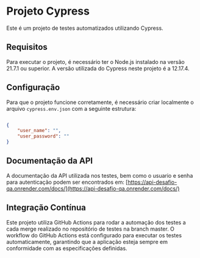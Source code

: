 # Projeto Cypress

Este é um projeto de testes automatizados utilizando Cypress.
## Requisitos
Para executar o projeto, é necessário ter o Node.js instalado na versão 21.7.1 ou superior. A versão utilizada do Cypress neste projeto é a 12.17.4.

## Configuração

Para que o projeto funcione corretamente, é necessário criar localmente o arquivo `cypress.env.json` com a seguinte estrutura:

```json

{
    "user_name": "",
    "user_password": ""
}

```

## Documentação da API

A documentação da API utilizada nos testes, bem como o usuario e senha para autenticação podem ser encontrados em: [https://api-desafio-qa.onrender.com/docs/](https://api-desafio-qa.onrender.com/docs/)

## Integração Contínua

Este projeto utiliza GitHub Actions para rodar a automação dos testes a cada merge realizado no repositório de testes na branch master. O workflow do GitHub Actions está configurado para executar os testes automaticamente, garantindo que a aplicação esteja sempre em conformidade com as especificações definidas.